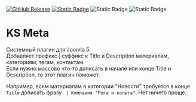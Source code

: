 [![GitHub Release](https://img.shields.io/github/v/release/mediafoks/plg_system_ksmeta?display_name=release&style=flat-square&color=blue)](https://github.com/mediafoks/plg_system_ksmeta/releases)
[![Static Badge](https://img.shields.io/badge/Joomla-5-orange?style=flat-square&logo=joomla&logoColor=white)](https://github.com/joomla/joomla-cms) ![Static Badge](https://img.shields.io/badge/type-plugin-yellow?style=flat-square) ![Static Badge](https://img.shields.io/badge/group-system-violet?style=flat-square)

# KS Meta

Системный плагин для Joomla 5.\
Добавляет префикс | суффикс к Title и Description материалам, категориям, тегам, контактам.\
Если нужно массово что-то дописать в начале или конце Title и Description, то этот плагин поможет.

Например, всем материалам в категории "Новости" требуется в конце `Title` дописать фразу ` | Компания "Рога и копыта"`. Нет ничего проще.
